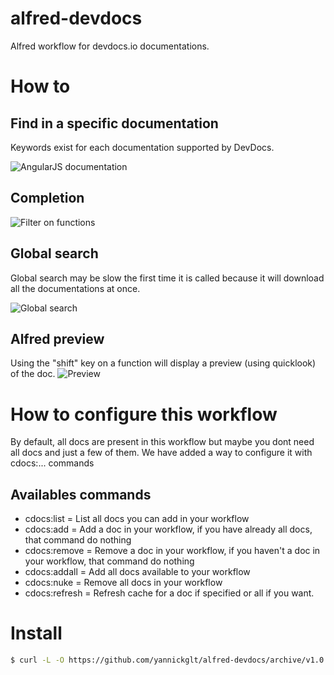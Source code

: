 alfred-devdocs
==============

Alfred workflow for devdocs.io documentations. 

# How to
## Find in a specific documentation
Keywords exist for each documentation supported by DevDocs.

![AngularJS documentation](http://content.screencast.com/users/yannickglt/folders/Snagit/media/7492bbba-99b7-4a75-9b97-dfba08437d24/2014-08-04_14-40-20.png)

## Completion

![Filter on functions](http://content.screencast.com/users/yannickglt/folders/Snagit/media/eb943219-5275-4cf8-a915-a97ea1772fa0/2014-08-04_14-43-13.png)

## Global search
Global search may be slow the first time it is called because it will download all the documentations at once.

![Global search](http://content.screencast.com/users/yannickglt/folders/Snagit/media/c6d429e4-2499-4764-91e5-06dba18ff392/2014-08-04_14-46-31.png)

## Alfred preview
Using the "shift" key on a function will display a preview (using quicklook) of the doc.
![Preview](http://content.screencast.com/users/yannickglt/folders/Snagit/media/a339c2aa-a75d-4316-a8fb-d0d75e932912/2014-08-04_14-50-44.png)

# How to configure this workflow

By default, all docs are present in this workflow but maybe you dont need all docs and just a few of them. We have added a way to configure it with cdocs:... commands

## Availables commands

- cdocs:list = List all docs you can add in your workflow	
- cdocs:add = Add a doc in your workflow, if you have already all docs, that command do nothing
- cdocs:remove = Remove a doc in your workflow, if you haven't a doc in your workflow, that command do nothing
- cdocs:addall = Add all docs available to your workflow
- cdocs:nuke = Remove all docs in your workflow
- cdocs:refresh = Refresh cache for a doc if specified or all if you want.

# Install
```sh
$ curl -L -O https://github.com/yannickglt/alfred-devdocs/archive/v1.0.0.zip ; unzip -o v1.0.0.zip -d "$HOME/Library/Application Support/Alfred 2/Alfred.alfredpreferences/workflows/" ; rm -f v1.0.0.zip
```

